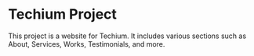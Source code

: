# Techium Project

This project is a website for Techium. It includes various sections such as About, Services, Works, Testimonials, and more.

